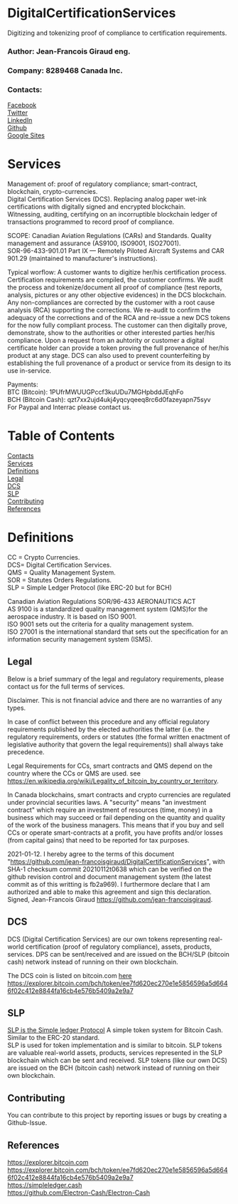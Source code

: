 # DigitalCertificationServices
Digitizing and tokenizing proof of compliance to certification requirements.
### Author: Jean-Francois Giraud eng.
### Company: 8289468 Canada Inc.
### Contacts:  
[Facebook](https://www.facebook.com/jeanfrancois.giraud.52/)  
[Twitter](https://twitter.com/8289468)  
[LinkedIn](https://linkedin.com/in/jfgiraudengineer)  
[Github](https://github.com/jean-francoisgiraud/DigitalCurrenciesKnowledgeBase)  
[Google Sites](https://sites.google.com/site/8289468canadainc)  

# Services
Management of: proof of regulatory compliance; smart-contract, blockchain, crypto-currencies.  
Digital Certification Services (DCS). Replacing analog paper wet-ink certifications with digitally signed and encrypted blockchain.  
Witnessing, auditing, certifying on an incorruptible blockchain ledger of transactions programmed to record proof of compliance.  

SCOPE: Canadian Aviation Regulations (CARs) and Standards. Quality management and assurance (AS9100, ISO9001, ISO27001).  
SOR-96-433-901.01 Part IX — Remotely Piloted Aircraft Systems and CAR 901.29 (maintained to manufacturer's instructions).  

Typical worflow: A customer wants to digitize her/his certification process. Certification requirements are compiled, the customer confirms. We audit the process and tokenize/document all proof of compliance (test reports, analysis, pictures or any other objective evidences) in the DCS blockchain. Any non-compliances are corrected by the customer with a root cause analysis (RCA) supporting the corrections. We re-audit to confirm the adequacy of the corrections and of the RCA and re-issue a new DCS tokens for the now fully compliant process. The customer can then digitally prove, demonstrate, show to the authorities or other interested parties her/his compliance. Upon a request from an auhtority or customer a digital certificate holder can provide a token proving the full provenance of her/his product at any stage. DCS can also used to prevent counterfeiting by establishing the full provenance of a product or service from its design to its use in-service.  

Payments:   
BTC (Bitcoin): 1PUfrMWUUGPccf3kuUDu7MGHpbddJEqhFo  
BCH (Bitcoin Cash): qzt7xx2ujd4ukj4yqcyqeeq8rc6d0fazeyapn75syv  
For Paypal and Interrac please contact us.  

# Table of Contents
[Contacts](#contacts)  
[Services](#services)  
[Definitions](#Definitions)  
[Legal](#Legal)  
[DCS](#dcs)  
[SLP](#SLP)  
[Contributing](#Contributing)   
[References](#References)  

# Definitions 
CC = Crypto Currencies.  
DCS= Digital Certification Services.  
QMS = Quality Management System.  
SOR = Statutes Orders Regulations.  
SLP = Simple Ledger Protocol (like ERC-20 but for BCH)  

Canadian Aviation Regulations SOR/96-433 AERONAUTICS ACT  
AS 9100 is a standardized quality management system (QMS)for the aerospace industry. It is based on ISO 9001.  
ISO 9001 sets out the criteria for a quality management system.  
ISO 27001 is the international standard that sets out the specification for an information security management system (ISMS). 

## Legal

Below is a brief summary of the legal and regulatory requirements, please contact us for the full terms of services.   

Disclaimer. This is not financial advice and there are no warranties of any types.  

In case of conflict between this procedure and any official regulatory requirements published by the elected authorities the latter (i.e. the regulatory requirements, orders or statutes (the formal written enactment of legislative authority that govern the legal requirements)) shall always take precedence.  

Legal Requirements for CCs, smart contracts and QMS depend on the country where the CCs or QMS are used. see https://en.wikipedia.org/wiki/Legality_of_bitcoin_by_country_or_territory.  

In Canada blockchains, smart contracts and crypto currencies are regulated under provincial securities laws. A "security" means "an investment contract" which require an investment of resources (time, money) in a business which may succeed or fail depending on the quantity and quality of the work of the business managers. This means that if you buy and sell CCs or operate smart-contracts at a profit, you have profits and/or losses (from capital gains) that need to be reported for tax purposes.  

2021-01-12. I hereby agree to the terms of this document "https://github.com/jean-francoisgiraud/DigitalCertificationServices", with SHA-1 checksum commit 20210112t0638 which can be verified on the github revision control and document management system (the latest commit as of this writting is fb2a969). I furthermore declare that I am authorized and able to make this agreement and sign this declaration.  Signed, Jean-Francois Giraud https://github.com/jean-francoisgiraud. 

## DCS  
DCS (Digital Certification Services) are our own tokens representing real-world certification (proof of regulatory compliance), assets, products, services. DPS can be sent/received and are issued on the BCH/SLP (bitcoin cash) network instead of running on their own blockchain.  

The DCS coin is listed on bitcoin.com [here](https://explorer.bitcoin.com/bch/token/ee7fd620ec270e1e5856596a5d6646f02c412e8844fa16cb4e576b5409a2e9a7)  
https://explorer.bitcoin.com/bch/token/ee7fd620ec270e1e5856596a5d6646f02c412e8844fa16cb4e576b5409a2e9a7

## SLP
[SLP is the Simple ledger Protocol](https://simpleledger.cash) A simple token system for Bitcoin Cash. Similar to the ERC-20 standard.  
SLP is used for token implementation and is similar to bitcoin. SLP tokens are valuable real-world assets, products, services represented in the SLP blockchain which can be sent and received. SLP tokens (like our own DCS) are issued on the BCH (bitcoin cash) network instead of running on their own blockchain.  

## Contributing
You can contribute to this project by reporting issues or bugs by creating a Github-Issue. 

## References
https://explorer.bitcoin.com  
https://explorer.bitcoin.com/bch/token/ee7fd620ec270e1e5856596a5d6646f02c412e8844fa16cb4e576b5409a2e9a7  
https://simpleledger.cash  
https://github.com/Electron-Cash/Electron-Cash  
